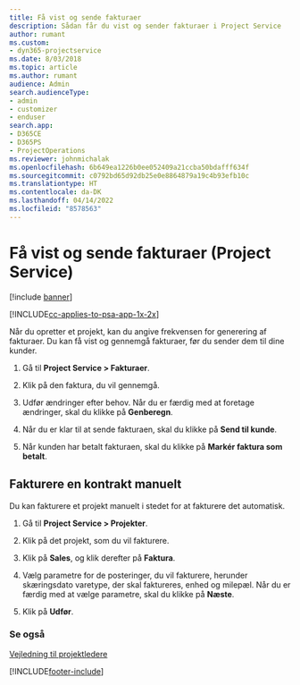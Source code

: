```yaml
---
title: Få vist og sende fakturaer
description: Sådan får du vist og sender fakturaer i Project Service
author: rumant
ms.custom:
- dyn365-projectservice
ms.date: 8/03/2018
ms.topic: article
ms.author: rumant
audience: Admin
search.audienceType:
- admin
- customizer
- enduser
search.app:
- D365CE
- D365PS
- ProjectOperations
ms.reviewer: johnmichalak
ms.openlocfilehash: 6b649ea1226b0ee052409a21ccba50bdafff634f
ms.sourcegitcommit: c0792bd65d92db25e0e8864879a19c4b93efb10c
ms.translationtype: HT
ms.contentlocale: da-DK
ms.lasthandoff: 04/14/2022
ms.locfileid: "8578563"
---
```

# <a name="view-and-send-invoices-project-service"></a>Få vist og sende fakturaer (Project Service)

[!include [banner](../includes/psa-now-project-operations.md)]

[!INCLUDE[cc-applies-to-psa-app-1x-2x](../includes/cc-applies-to-psa-app-1x-2x.md)]

Når du opretter et projekt, kan du angive frekvensen for generering af fakturaer. Du kan få vist og gennemgå fakturaer, før du sender dem til dine kunder.  
  
1.  Gå til **Project Service > Fakturaer**.  
  
2.  Klik på den faktura, du vil gennemgå.  
  
3.  Udfør ændringer efter behov. Når du er færdig med at foretage ændringer, skal du klikke på **Genberegn**.  
  
4.  Når du er klar til at sende fakturaen, skal du klikke på **Send til kunde**.  
  
5.  Når kunden har betalt fakturaen, skal du klikke på **Markér faktura som betalt**.  
  
## <a name="manually-invoice-a-contract"></a>Fakturere en kontrakt manuelt  
 Du kan fakturere et projekt manuelt i stedet for at fakturere det automatisk.  
  
1.  Gå til **Project Service > Projekter**.  
  
2.  Klik på det projekt, som du vil fakturere.  
  
3.  Klik på **Sales**, og klik derefter på **Faktura**.  
  
4.  Vælg parametre for de posteringer, du vil fakturere, herunder skæringsdato varetype, der skal faktureres, enhed og milepæl. Når du er færdig med at vælge parametre, skal du klikke på **Næste**.  
  
5.  Klik på **Udfør**.  
  
### <a name="see-also"></a>Se også  
 [Vejledning til projektledere](../psa/project-manager-guide.md)


[!INCLUDE[footer-include](../includes/footer-banner.md)]
